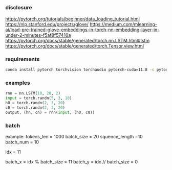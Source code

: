 ##

### disclosure
https://pytorch.org/tutorials/beginner/data_loading_tutorial.html
https://nlp.stanford.edu/projects/glove/
https://medium.com/mlearning-ai/load-pre-trained-glove-embeddings-in-torch-nn-embedding-layer-in-under-2-minutes-f5af8f57416a
https://pytorch.org/docs/stable/generated/torch.nn.LSTM.html#lstm
https://pytorch.org/docs/stable/generated/torch.Tensor.view.html
### requirements
```bash
conda install pytorch torchvision torchaudio pytorch-cuda=11.8 -c pytorch -c nvidia

```

### examples
```python
rnn = nn.LSTM(10, 20, 2)
input = torch.randn(5, 3, 10)
h0 = torch.randn(2, 3, 20)
c0 = torch.randn(2, 3, 20)
output, (hn, cn) = rnn(input, (h0, c0))
```

### batch

example:
tokens_len = 1000
batch_size = 20
squence_length =10
batch_num = 10

idx = 11

batch_x = idx % batch_size = 11
batch_y = idx // batch_size = 0

    